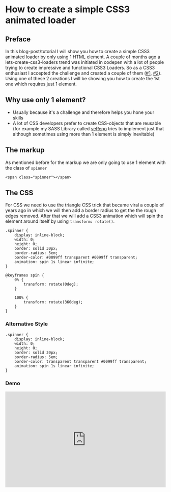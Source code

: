 # How to create a simple CSS3 animated loader

## Preface

In this blog-post/tutorial I will show you how to create a simple CSS3 animated loader by only using 1 HTML element. A couple of months ago a lets-create-css3-loaders trend was initiated in codepen with a lot of people trying to create impressive and functional CSS3 Loaders. So as a CSS3 enthusiast I accepted the challenge and created a couple of them ([#1](http://codepen.io/varemenos/pen/EeulL), [#2](http://codepen.io/varemenos/pen/oJLge)). Using one of these 2 creations I will be showing you how to create the 1st one which requires just 1 element.

## Why use only 1 element?

* Usually because it's a challenge and therefore helps you hone your skills
* A lot of CSS developers prefer to create CSS-objects that are reusable (for example my SASS Library called [veRepo](https://github.com/varemenos/verepo) tries to implement just that although sometimes using more than 1 element is simply inevitable)

## The markup

As mentioned before for the markup we are only going to use 1 element with the class of `spinner`

<pre class="line-numbers"><code class="language-markup">&lt;span class="spinner">&lt;/span></code></pre>

## The CSS

For CSS we need to use the triangle CSS trick that became viral a couple of years ago in which we will then add a border radius to get the the rough edges removed. After that we will add a CSS3 animation which will spin the element around itself by using `transform: rotate()`.

<pre class="line-numbers"><code class="language-css">.spinner {
	display: inline-block;
	width: 0;
	height: 0;
	border: solid 30px;
	border-radius: 5em;
	border-color: #0099ff transparent #0099ff transparent;
	animation: spin 1s linear infinite;
}

@keyframes spin {
	0% {
		transform: rotate(0deg);
	}

	100% {
		transform: rotate(360deg);
	}
}</code></pre>

### Alternative Style

<pre class="line-numbers"><code class="language-css">.spinner {
	display: inline-block;
	width: 0;
	height: 0;
	border: solid 30px;
	border-radius: 5em;
	border-color: transparent transparent #0099ff transparent;
	animation: spin 1s linear infinite;
}</code></pre>

### Demo

<iframe src="http://codepen.io/varemenos/full/EeulL" frameborder="0" style="width: 100%; height: 300px; padding: 0; box-sizing: border-box;"></iframe>
